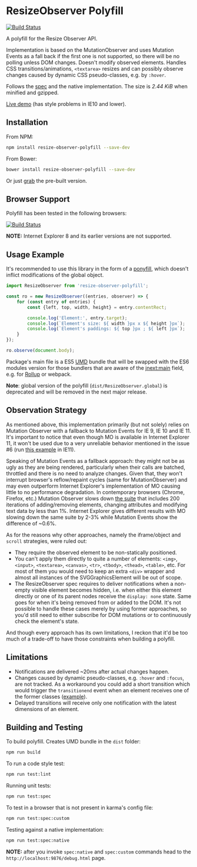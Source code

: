 ResizeObserver Polyfill
=============

[![Build Status][travis-image]][travis-url]


A polyfill for the Resize Observer API.

Implementation is based on the MutationObserver and uses Mutation Events as a fall back if the first one is not supported, so there will be no polling unless DOM changes. Doesn't modify observed elements. Handles CSS transitions/animations, `<textarea>` resizes and can possibly observe changes caused by dynamic CSS pseudo-classes, e.g. by `:hover`.

Follows the [spec](http://rawgit.com/WICG/ResizeObserver/master/index.html) and the native implementation. The size is _2.44 KiB_ when minified and gzipped.

[Live demo](http://que-etc.github.io/resize-observer-polyfill) (has style problems in IE10 and lower).

## Installation

From NPM:

```sh
npm install resize-observer-polyfill --save-dev
```

From Bower:

```sh
bower install resize-observer-polyfill --save-dev
```

Or just [grab](https://github.com/que-etc/resize-observer-polyfill/tree/master/dist/ResizeObserver.js) the pre-built version.

## Browser Support

Polyfill has been tested in the following browsers:

[![Build Status](https://saucelabs.com/browser-matrix/que-etc.svg)](https://saucelabs.com/beta/builds/303f5344a7214ba5b62bc7079a15d376)

**NOTE:** Internet Explorer 8 and its earlier versions are not supported.

## Usage Example

It's recommended to use this library in the form of a [ponyfill](https://github.com/sindresorhus/ponyfill), which doesn't inflict modifications of the global object.

```javascript
import ResizeObserver from 'resize-observer-polyfill';

const ro = new ResizeObserver((entries, observer) => {
    for (const entry of entries) {
        const {left, top, width, height} = entry.contentRect;

        console.log('Element:', entry.target);
        console.log(`Element's size: ${ width }px x ${ height }px`);
        console.log(`Element's paddings: ${ top }px ; ${ left }px`);
    }
});

ro.observe(document.body);
```

Package's main file is a ES5 [UMD](https://github.com/umdjs/umd) bundle that will be swapped with the ES6 modules version for those bundlers that are aware of the [jnext:main](https://github.com/rollup/rollup/wiki/jsnext:main) field, e.g. for [Rollup](https://github.com/rollup/rollup) or webpack.

**Note**: global version of the polyfill (`dist/ResizeObserver.global`) is deprecated and will be removed in the next major release.

## Observation Strategy

As mentioned above, this implementation primarily (but not solely) relies on Mutation Observer with a fallback to Mutation Events for IE 9, IE 10 and IE 11. It's important to notice that even though MO is available in Internet Explorer 11, it won't be used due to a very unreliable behavior mentioned in the issue #6 (run [this example](https://jsfiddle.net/x2r3jpuz/2/) in IE11).

Speaking of Mutation Events as a fallback approach: they might not be as ugly as they are being rendered, particularly when their calls are batched, throttled and there is no need to analyze changes. Given that, they won't interrupt browser's reflow/repaint cycles (same for MutationObserver) and may even outperform Internet Explorer's implementation of MO causing little to no performance degradation. In contemporary browsers (Chrome, Firefox, etc.) Mutation Observer slows down [the suite](https://jsfiddle.net/que_etc/gaqLe8rn/) that includes 200 iterations of adding/removing elements, changing attributes and modifying text data by less than 1%. Internet Explorer gives different results with MO slowing down the same suite by 2-3% while Mutation Events show the difference of ~0.6%.

As for the reasons why other approaches, namely the iframe/object and `scroll` strategies, were ruled out:
* They require the observed element to be non-statically positioned.
* You can't apply them directly to quite a number of elements: `<img>`, `<input>`, `<textarea>`, `<canvas>`, `<tr>`, `<tbody>`, `<thead>`, `<table>`, etc. For most of them you would need to keep an extra `<div>` wrapper and almost all instances of the SVGGraphicsElement will be out of scope.
* The ResizeObserver spec requires to deliver notifications when a non-empty visible element becomes hidden, i.e. when either this element directly or one of its parent nodes receive the `display: none` state. Same goes for when it's being removed from or added to the DOM. It's not possible to handle these cases merely by using former approaches, so you'd still need to either subscribe for DOM mutations or to continuously check the element's state.

And though every approach has its own limitations, I reckon that it'd be too much of a trade-off to have those constraints when building a polyfill.

## Limitations

* Notifications are delivered ~20ms after actual changes happen.
* Changes caused by dynamic pseudo-classes, e.g. `:hover` and `:focus`, are not tracked. As a workaround you could add a short transition which would trigger the `transitionend` event when an element receives one of the former classes ([example](https://jsfiddle.net/que_etc/7fudzqng/)).
* Delayed transitions will receive only one notification with the latest dimensions of an element.

## Building and Testing

To build polyfill. Creates UMD bundle in the `dist` folder:

```sh
npm run build
```

To run a code style test:
```sh
npm run test:lint
```

Running unit tests:
```sh
npm run test:spec
```

To test in a browser that is not present in karma's config file:
```sh
npm run test:spec:custom
```

Testing against a native implementation:
```sh
npm run test:spec:native
```

**NOTE:** after you invoke `spec:native` and `spec:custom` commands head to the `http://localhost:9876/debug.html` page.

[travis-image]: https://travis-ci.org/que-etc/resize-observer-polyfill.svg?branch=master
[travis-url]: https://travis-ci.org/que-etc/resize-observer-polyfill
